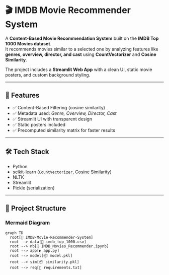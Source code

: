 # 🎬 IMDB Movie Recommender System

A **Content-Based Movie Recommendation System** built on the **IMDB Top 1000 Movies dataset**.  
It recommends movies similar to a selected one by analyzing features like **genres, overview, director, and cast** using **CountVectorizer** and **Cosine Similarity**.  

The project includes a **Streamlit Web App** with a clean UI, static movie posters, and custom background styling.  

---

## 📌 Features

- ✅ Content-Based Filtering (cosine similarity)  
- ✅ Metadata used: *Genre, Overview, Director, Cast*  
- ✅ Streamlit UI with transparent design  
- ✅ Static posters included  
- ✅ Precomputed similarity matrix for faster results  

---

## 🛠️ Tech Stack

- Python  
- scikit-learn (`CountVectorizer`, Cosine Similarity)  
- NLTK  
- Streamlit  
- Pickle (serialization)  

---

## 📂 Project Structure

### Mermaid Diagram
```mermaid
graph TD
  root[📂 IMDB-Movie-Recommender-System]
  root --> data[📄 imdb_top_1000.csv]
  root --> nb[📓 IMDB_Movies_Recommender.ipynb]
  root --> app[▶️ app.py]
  root --> model[📦 model.pkl]
  root --> sim[📦 similarity.pkl]
  root --> req[📝 requirements.txt]